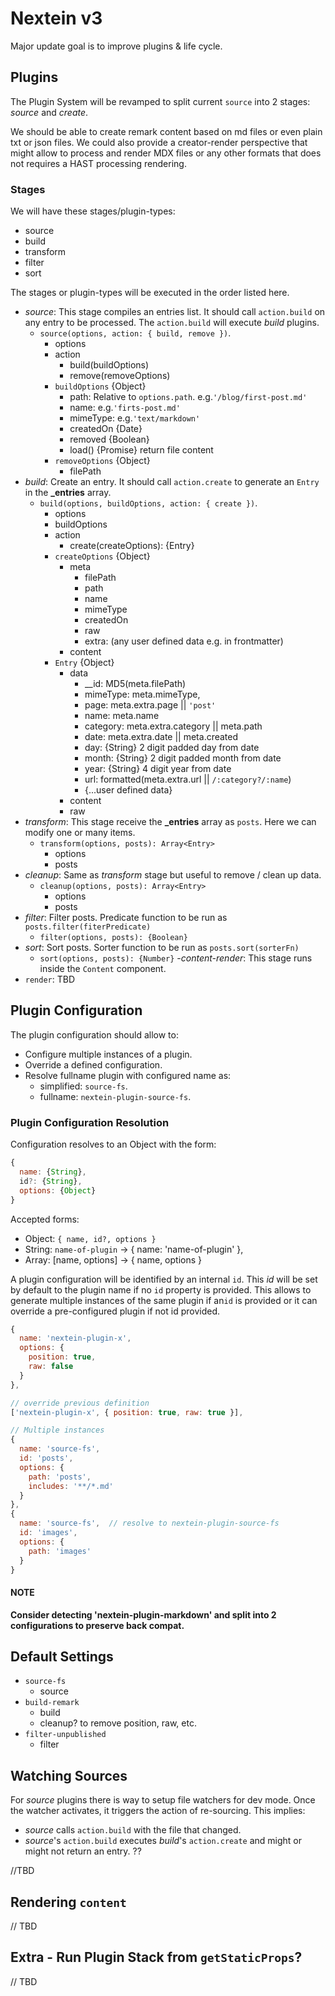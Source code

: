 # Nextein v3

Major update goal is to improve plugins & life cycle.

## Plugins

The Plugin System will be revamped to split current `source` into 2 stages: *source* and *create*.

We should be able to create remark content based on md files or even plain txt or json files. We could also provide a creator-render perspective that might allow to process and render MDX files or any other formats that does not requires a HAST processing rendering.

### Stages

We will have these stages/plugin-types:

- source
- build
- transform
- filter
- sort

The stages or plugin-types will be executed in the order listed here.

- *source*: This stage compiles an entries list. It should call `action.build` on any entry to be processed. The `action.build` will execute *build* plugins. 
  - `source(options, action: { build, remove })`. 
      - options
      - action
        - build(buildOptions)
        - remove(removeOptions)
      - `buildOptions` {Object}
        - path: Relative to `options.path`. e.g.`'/blog/first-post.md'`
        - name: e.g.`'firts-post.md'`
        - mimeType: e.g.`'text/markdown'`
        - createdOn {Date}
        - removed {Boolean}
        - load() {Promise} return file content
      - `removeOptions` {Object}
        -  filePath
- *build*: Create an entry. It should call `action.create` to generate an `Entry` in the **_entries** array. 
  - `build(options, buildOptions, action: { create })`.
    - options
    - buildOptions
    - action
      - create(createOptions): {Entry}
    - `createOptions` {Object}
      - meta
        - filePath
        - path
        - name
        - mimeType
        - createdOn
        - raw
        - extra: (any user defined data e.g. in frontmatter)
      - content
    - `Entry` {Object}
      - data
        - __id: MD5(meta.filePath)
        - mimeType: meta.mimeType,
        - page: meta.extra.page || `'post'`
        - name: meta.name
        - category: meta.extra.category || meta.path
        - date: meta.extra.date || meta.created
        - day: {String} 2 digit padded day from date
        - month: {String} 2 digit padded month from date
        - year: {String} 4 digit year from date
        - url: formatted(meta.extra.url || `/:category?/:name`)
        - {...user defined data}
      - content
      - raw
- *transform*: This stage receive the **_entries** array as `posts`. Here we can modify one or many items.
  - `transform(options, posts): Array<Entry>`
    - options
    - posts
- *cleanup*: Same as *transform* stage but useful to remove / clean up data.
  - `cleanup(options, posts): Array<Entry>`
    - options
    - posts
- *filter*: Filter posts. Predicate function to be run as `posts.filter(fiterPredicate)`
  - `filter(options, posts): {Boolean}`
- *sort*: Sort posts. Sorter function to be run as `posts.sort(sorterFn)`
  - `sort(options, posts): {Number}`
-*content-render*: This stage runs inside the `Content` component.
- `render`: TBD


## Plugin Configuration

The plugin configuration should allow to:

- Configure multiple instances of a plugin.
- Override a defined configuration.
- Resolve fullname plugin with configured name as:
  - simplified: `source-fs`. 
  - fullname: `nextein-plugin-source-fs`.

### Plugin Configuration Resolution

Configuration resolves to an Object with the form:
 
```js
{ 
  name: {String},
  id?: {String},
  options: {Object}
}
```

Accepted forms:

- Object: `{ name, id?, options }`
- String: `name-of-plugin` -> { name: 'name-of-plugin' },
- Array: [name, options] -> { name, options }

A plugin configuration will be identified by an internal `id`. This *id* will be set by default to the plugin name if no `id` property is provided.
This allows to generate multiple instances of the same plugin if an`id` is provided or it can override a pre-configured plugin if not id provided.

```js
{
  name: 'nextein-plugin-x',
  options: {
    position: true,
    raw: false    
  }
},

// override previous definition
['nextein-plugin-x', { position: true, raw: true }], 

// Multiple instances
{
  name: 'source-fs',
  id: 'posts',
  options: {
    path: 'posts',
    includes: '**/*.md'
  }
},
{
  name: 'source-fs',  // resolve to nextein-plugin-source-fs
  id: 'images',
  options: {
    path: 'images'
  }
}
```

#### NOTE
 
**Consider detecting 'nextein-plugin-markdown' and split into 2 configurations to preserve back compat.**


## Default Settings

- `source-fs`
  - source
- `build-remark`
  - build
  - cleanup? to remove position, raw, etc.
- `filter-unpublished`
  - filter


## Watching Sources

For *source* plugins there is way to setup file watchers for dev mode. Once the watcher activates, it triggers the action of re-sourcing. This implies:

- *source* calls `action.build` with the file that changed.
- *source*'s `action.build` executes *build*'s `action.create` and might or might not return an entry. ??

//TBD

## Rendering `content`

// TBD

## Extra - Run Plugin Stack from `getStaticProps`?

// TBD
